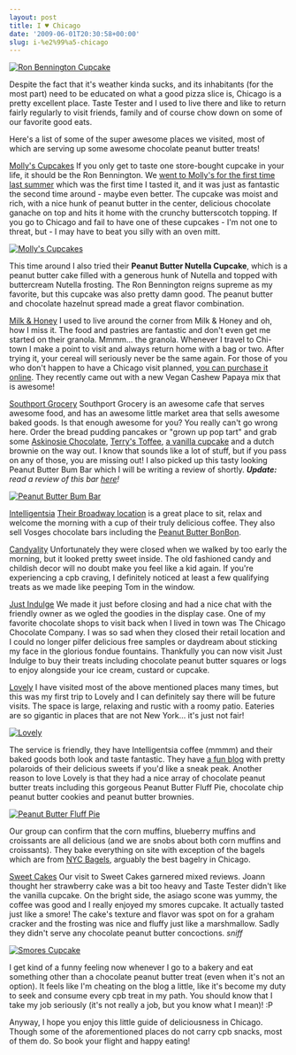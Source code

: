 ```yaml
---
layout: post
title: I ♥ Chicago
date: '2009-06-01T20:30:58+00:00'
slug: i-%e2%99%a5-chicago
---
```

<a href="http://www.flickr.com/photos/kstar810/3576498274/"><img src="http://farm4.static.flickr.com/3412/3576498274_8d615e8bc5.jpg?v=0" alt="Ron Bennington Cupcake" /></a>

Despite the fact that it's weather kinda sucks, and its inhabitants (for the most part) need to be educated on what a good pizza slice is, Chicago is a pretty excellent place. Taste Tester and I used to live there and like to return fairly regularly to visit friends, family and of course chow down on some of our favorite good eats.

Here's a list of some of the super awesome places we visited, most of which are serving up some awesome chocolate peanut butter treats!

<a href="http://www.mollyscupcakes.com/">Molly's Cupcakes</a>
If you only get to taste one store-bought cupcake in your life, it should be the Ron Bennington. We <a href="http://www.cpbgallery.com/2008/07/30/back-with-a-bang-a-review-of-mollys-cupcakes/">went to Molly's for the first time last summer</a> which was the first time I tasted it, and it was just as fantastic the second time around - maybe even better. The cupcake was moist and rich, with a nice hunk of peanut butter in the center, delicious chocolate ganache on top and hits it home with the crunchy butterscotch topping. If you go to Chicago and fail to have one of these cupcakes - I'm not one to threat, but - I may have to beat you silly with an oven mitt.

<a href="http://www.flickr.com/photos/kstar810/3575692975/in/photostream/"><img src="http://farm4.static.flickr.com/3600/3575692975_a256e5c546.jpg?v=0" alt="Molly's Cupcakes" /></a>

This time around I also tried their <strong>Peanut Butter Nutella Cupcake</strong>, which is a peanut butter cake filled with a generous hunk of Nutella and topped with buttercream Nutella frosting. The Ron Bennington reigns supreme as my favorite, but this cupcake was also pretty damn good. The peanut butter and chocolate hazelnut spread made a great flavor combination.

<a href="http://www.milkandhoneycafe.com/">Milk & Honey</a>
I used to live around the corner from Milk & Honey and oh, how I miss it. The food and pastries are fantastic and don't even get me started on their granola. Mmmm... the granola. Whenever I travel to Chi-town I make a point to visit and always return home with a bag or two. After trying it, your cereal will seriously never be the same again. For those of you who don't happen to have a Chicago visit planned, <a href="http://www.milkandhoneygranola.com/">you can purchase it online</a>. They recently came out with a new Vegan Cashew Papaya mix that is awesome!

<a href="http://www.southportgrocery.com/">Southport Grocery</a>
Southport Grocery is an awesome cafe that serves awesome food, and has an awesome little market area that sells awesome baked goods. Is that enough awesome for you? You really can't go wrong here. Order the bread pudding pancakes or "grown up pop tart" and grab some <a href="http://www.askinosie.com/">Askinosie Chocolate</a>, <a href="http://www.terrystoffee.com/index.php">Terry's Toffee</a>, <a href="http://www.southportgrocery.com/the-cupcake/">a vanilla cupcake</a> and a dutch brownie on the way out. I know that sounds like a lot of stuff, but if you pass on any of those, you are missing out! I also picked up this tasty looking Peanut Butter Bum Bar which I will be writing a review of shortly. <em>*<strong>Update:</strong> read a review of this bar <a href="http://www.cpbgallery.com/2009/07/03/luminous-kitchens-peanut-butter-bum-bar-review/">here</a>!*</em>

<a href="http://www.flickr.com/photos/kstar810/3576497038/in/photostream/"><img src="http://farm4.static.flickr.com/3398/3576497038_902dc3deab.jpg?v=0" alt="Peanut Butter Bum Bar" /></a>

<a href="http://www.intelligentsiacoffee.com/">Intelligentsia</a>
<a href="http://www.intelligentsiacoffee.com/locations/view/Broadway+Coffeebar">Their Broadway location</a> is a great place to sit, relax and welcome the morning with a cup of their truly delicious coffee. They also sell Vosges chocolate bars including the <a href="http://www.vosgeschocolate.com/product/organic_peanut_butter_candy_bar/organic_candy_bars">Peanut Butter BonBon</a>.

<a href="http://candyality.com/id75.html">Candyality</a>
Unfortunately they were closed when we walked by too early the morning, but it looked pretty sweet inside. The old fashioned candy and childish decor will no doubt make you feel like a kid again. If you're experiencing a cpb craving, I definitely noticed at least a few qualifying treats as we made like peeping Tom in the window.

<a href="http://www.justindulgechicago.com/">Just Indulge</a>
We made it just before closing and had a nice chat with the friendly owner as we ogled the goodies in the display case. One of my favorite chocolate shops to visit back when I lived in town was The Chicago Chocolate Company. I was so sad when they closed their retail location and I could no longer pilfer delicious free samples or daydream about sticking my face in the glorious fondue fountains. Thankfully you can now visit Just Indulge to buy their treats including chocolate peanut butter squares or logs to enjoy alongside your ice cream, custard or cupcake.

<a href="http://www.lovelybakeshop.com/">Lovely</a>
I have visited most of the above mentioned places many times, but this was my first trip to Lovely and I can definitely say there will be future visits. The space is large, relaxing and rustic with a roomy patio. Eateries are so gigantic in places that are not New York... it's just not fair!

<a href="http://www.flickr.com/photos/kstar810/3578523874/"><img src="http://farm4.static.flickr.com/3329/3578523874_cc823d6234.jpg?v=0" alt="Lovely" /></a>

The service is friendly, they have Intelligentsia coffee (mmmm) and their baked goods both look and taste fantastic. They have <a href="http://youarelovely.tumblr.com/">a fun blog</a> with pretty polaroids of their delicious sweets if you'd like a sneak peak. Another reason to love Lovely is that they had a nice array of chocolate peanut butter treats including this gorgeous Peanut Butter Fluff Pie, chocolate chip peanut butter cookies and peanut butter brownies. 

<a href="http://www.flickr.com/photos/kstar810/3578524088/"><img src="http://farm3.static.flickr.com/2444/3578524088_ec94bdc04c.jpg?v=0" alt="Peanut Butter Fluff Pie" /></a>

Our group can confirm that the corn muffins, blueberry muffins and croissants are all delicious (and we are snobs about both corn muffins and croissants). They bake everything on site with exception of the bagels which are from <a href="http://www.nycbageldeli.com/">NYC Bagels</a>, arguably the best bagelry in Chicago.

<a href="http://www.sweetcakeschicago.com/">Sweet Cakes</a>
Our visit to Sweet Cakes garnered mixed reviews. Joann thought her strawberry cake was a bit too heavy and Taste Tester didn't like the vanilla cupcake. On the bright side, the asiago scone was yummy, the coffee was good and I really enjoyed my smores cupcake. It actually tasted just like a smore! The cake's texture and flavor was spot on for a graham cracker and the frosting was nice and fluffy just like a marshmallow. Sadly they didn't serve any chocolate peanut butter concoctions. *sniff*

<a href="http://www.flickr.com/photos/kstar810/3577703819/"><img src="http://farm3.static.flickr.com/2479/3577703819_ab3c220a96.jpg?v=0" alt="Smores Cupcake" /></a>

I get kind of a funny feeling now whenever I go to a bakery and eat something other than a chocolate peanut butter treat (even when it's not an option). It feels like I'm cheating on the blog a little, like it's become my duty to seek and consume every cpb treat in my path. You should know that I take my job seriously (it's not really a job, but you know what I mean)! :P

Anyway, I hope you enjoy this little guide of deliciousness in Chicago. Though some of the aforementioned places do not carry cpb snacks, most of them do. So book your flight and happy eating!
